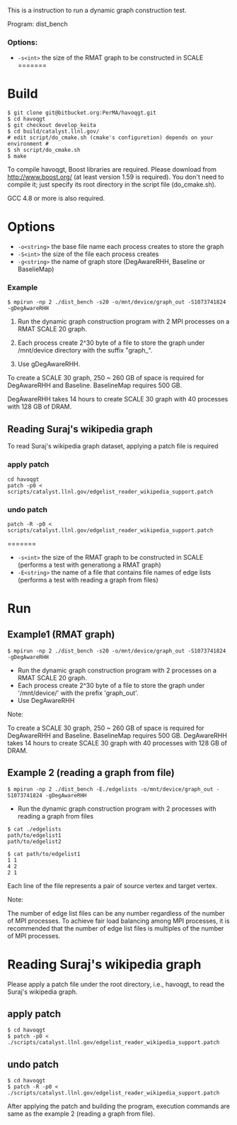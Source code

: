 This is a instruction to run a dynamic graph construction test.

Program: dist_bench

### Options:
+ `-s<int>`
	the size of the RMAT graph to be constructed in SCALE
=======
# Build
```
$ git clone git@bitbucket.org:PerMA/havoqgt.git
$ cd havoqgt
$ git checkout develop_keita
$ cd build/catalyst.llnl.gov/
# edit script/do_cmake.sh (cmake's configuretion) depends on your environment #
$ sh script/do_cmake.sh
$ make
```
To compile havoqgt, Boost libraries are required. Please download from http://www.boost.org/ (at least version 1.59 is required).
You don't need to compile it; just specify its root directory in the script file (do_cmake.sh).

GCC 4.8 or more is also required.

# Options
+ `-o<string>`
	the base file name each process creates to store the graph
+ `-S<int>`
	the size of the file each process creates
+ `-g<string>`
	the name of  graph store (DegAwareRHH, Baseline or BaselieMap)

### Example
``
$ mpirun -np 2 ./dist_bench -s20 -o/mnt/device/graph_out -S1073741824 -gDegAwareRHH
``

1. Run the dynamic graph construction program with 2 MPI processes on a RMAT SCALE 20 graph.

2. Each process create 2^30 byte of a file to store the graph under /mnt/device directory with the suffix "graph_".

3. Use gDegAwareRHH.

To create a SCALE 30 graph, 250 ~ 260 GB of space is required for DegAwareRHH and Baseline. BaselineMap requires 500 GB.

DegAwareRHH takes 14 hours to create SCALE 30 graph with 40 processes with 128 GB of DRAM.


## Reading Suraj's wikipedia graph
To read Suraj's wikipedia graph dataset, applying a patch file is required
### apply patch
```
cd havoqgt
patch -p0 < scripts/catalyst.llnl.gov/edgelist_reader_wikipedia_support.patch
```
### undo patch
```
patch -R -p0 < scripts/catalyst.llnl.gov/edgelist_reader_wikipedia_support.patch
```
=======
+ `-s<int>`
	the size of the RMAT graph to be constructed in SCALE (performs a test with generationg a RMAT graph)
+ `-E<string>`
	the name of a file that contains file names of edge lists (performs a test with reading a graph from files)

# Run
## Example1 (RMAT graph)
```
$ mpirun -np 2 ./dist_bench -s20 -o/mnt/device/graph_out -S1073741824 -gDegAwareRHH
```

* Run the dynamic graph construction program with 2 processes on a RMAT SCALE 20 graph.
* Each process create 2^30 byte of a file to store the graph under '/mnt/device/' with the prefix 'graph_out'.
* Use DegAwareRHH

Note:

To create a SCALE 30 graph, 250 ~ 260 GB of space is required for DegAwareRHH and Baseline. BaselineMap requires 500 GB.
DegAwareRHH takes 14 hours to create SCALE 30 graph with 40 processes with 128 GB of DRAM.

## Example 2 (reading a graph from file)
```
$ mpirun -np 2 ./dist_bench -E./edgelists -o/mnt/device/graph_out -S1073741824 -gDegAwareRHH
```
* Run the dynamic graph construction program with 2 processes with reading a graph from files
```
$ cat ./edgelists
path/to/edgelist1
path/to/edgelist2

$ cat path/to/edgelist1
1 1
4 2
2 1
```
Each line of the file represents a pair of source vertex and target vertex.

Note:

The number of edge list files can be any number regardless of the number of MPI processes.
To achieve fair load balancing among MPI processes, it is recommended that the number of edge list files is multiples of the number of MPI processes.

# Reading Suraj's wikipedia graph
Please apply a patch file under the root directory, i.e., havoqgt, to read the Suraj's wikipedia graph.
## apply patch
```
$ cd havoqgt
$ patch -p0 < ./scripts/catalyst.llnl.gov/edgelist_reader_wikipedia_support.patch
```
## undo patch
```
$ cd havoqgt
$ patch -R -p0 < ./scripts/catalyst.llnl.gov/edgelist_reader_wikipedia_support.patch
```
After applying the patch and building the program, execution commands are same as the example 2 (reading a graph from file).


